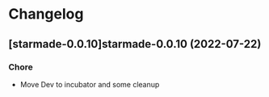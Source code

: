 # Changelog



## [starmade-0.0.10]starmade-0.0.10 (2022-07-22)

### Chore

- Move Dev to incubator and some cleanup
  
  